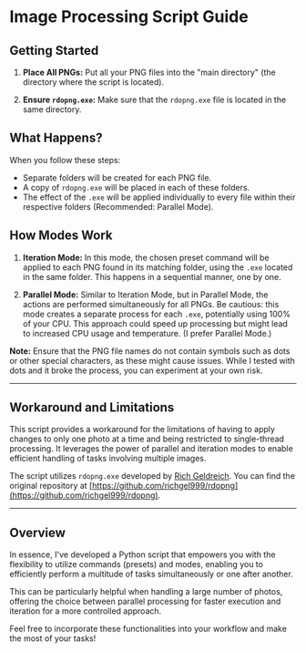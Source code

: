 # Image Processing Script Guide

## Getting Started

1. **Place All PNGs:**
   Put all your PNG files into the "main directory" (the directory where the script is located).
   
2. **Ensure `rdopng.exe`:**
   Make sure that the `rdopng.exe` file is located in the same directory.

## What Happens?

When you follow these steps:

- Separate folders will be created for each PNG file.
- A copy of `rdopng.exe` will be placed in each of these folders.
- The effect of the `.exe` will be applied individually to every file within their respective folders (Recommended: Parallel Mode).

## How Modes Work

1. **Iteration Mode:**
   In this mode, the chosen preset command will be applied to each PNG found in its matching folder, using the `.exe` located in the same folder. This happens in a sequential manner, one by one.

2. **Parallel Mode:**
   Similar to Iteration Mode, but in Parallel Mode, the actions are performed simultaneously for all PNGs. Be cautious: this mode creates a separate process for each `.exe`, potentially using 100% of your CPU. This approach could speed up processing but might lead to increased CPU usage and temperature. (I prefer Parallel Mode.)

**Note:** Ensure that the PNG file names do not contain symbols such as dots or other special characters, as these might cause issues. While I tested with dots and it broke the process, you can experiment at your own risk.

---

## Workaround and Limitations

This script provides a workaround for the limitations of having to apply changes to only one photo at a time and being restricted to single-thread processing. It leverages the power of parallel and iteration modes to enable efficient handling of tasks involving multiple images.

The script utilizes `rdopng.exe` developed by [Rich Geldreich](https://github.com/richgel999). You can find the original repository at [https://github.com/richgel999/rdopng](https://github.com/richgel999/rdopng).

---

## Overview

In essence, I've developed a Python script that empowers you with the flexibility to utilize commands (presets) and modes, enabling you to efficiently perform a multitude of tasks simultaneously or one after another. 

This can be particularly helpful when handling a large number of photos, offering the choice between parallel processing for faster execution and iteration for a more controlled approach. 

Feel free to incorporate these functionalities into your workflow and make the most of your tasks!
